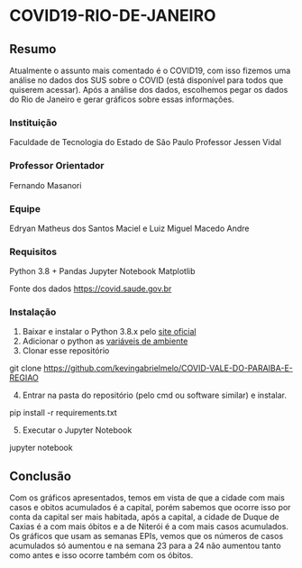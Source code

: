 # COVID19-RIO-DE-JANEIRO
## Resumo
Atualmente o assunto mais comentado é o COVID19, com isso fizemos uma análise no dados dos SUS sobre o COVID (está disponível para todos que quiserem acessar). Após a análise dos dados, escolhemos pegar os dados do Rio de Janeiro e gerar gráficos sobre essas informações.   

### Instituição
Faculdade de Tecnologia do Estado de São Paulo Professor Jessen Vidal

### Professor Orientador
Fernando Masanori

### Equipe
Edryan Matheus dos Santos Maciel e Luiz Miguel Macedo Andre

### Requisitos
Python 3.8 +
Pandas
Jupyter Notebook
Matplotlib

Fonte dos dados
https://covid.saude.gov.br

### Instalação
1. Baixar e instalar o Python 3.8.x pelo [site oficial](https://www.python.org/downloads/)
2. Adicionar o python as [variáveis de ambiente](https://datatofish.com/add-python-to-windows-path/)
3. Clonar esse repositório 

git clone https://github.com/kevingabrielmelo/COVID-VALE-DO-PARAIBA-E-REGIAO

4. Entrar na pasta do repositório (pelo cmd ou software similar) e instalar.

pip install -r requirements.txt

5. Executar o Jupyter Notebook

jupyter notebook

## Conclusão
Com os gráficos apresentados, temos em vista de que a cidade com mais casos e obitos acumulados é a capital, porém sabemos que ocorre isso por conta da capital ser mais habitada, após a capital, a cidade de Duque de Caxias é a com mais óbitos e a de Niterói é a com mais casos acumulados. Os gráficos que usam as semanas EPIs, vemos que os números de casos acumulados só aumentou e na semana 23 para a 24 não aumentou tanto como antes e isso ocorre também com os óbitos.
